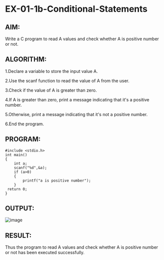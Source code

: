 # EX-01-1b-Conditional-Statements
## AIM:
Write a C program to read A values and check whether  A is positive number or not.
## ALGORITHM:

1.Declare a variable to store the input value A.

2.Use the scanf function to read the value of A from the user.

3.Check if the value of A is greater than zero.

4.If A is greater than zero, print a message indicating that it's a positive number. 

5.Otherwise, print a message indicating that it's not a positive number.

6.End the program.

## PROGRAM:
```
#include <stdio.h>
int main()
{
    int a;
    scanf("%d",&a);
    if (a>0)
    {
        printf("a is positive number");
    }
 return 0;   
}
```
## OUTPUT:
![image](https://github.com/Yogabharathi3/EX-01-1b-Conditional-Statements/assets/118899387/7a9a3a19-8d4c-42f6-a8d7-3e86cea171ff)

## RESULT:
Thus the program to read A values and check whether  A is positive number or not has been executed successfully.

